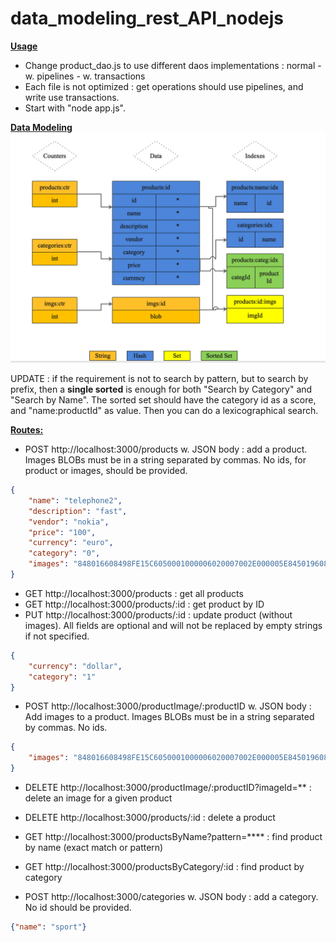 # data_modeling_rest_API_nodejs

<b><u>Usage</u></b>
- Change product_dao.js to use different daos implementations : normal - w. pipelines - w. transactions
- Each file is not optimized : get operations should use pipelines, and write use transactions. 
- Start with "node app.js".

<b><u>Data Modeling</u></b>
![data modeling](https://github.com/helenebrulin/data_modeling_rest_API_nodejs/blob/main/data%20modeling.png)

UPDATE : if the requirement is not to search by pattern, but to search by prefix, then a <b>single sorted</b> is enough for both "Search by Category" and "Search by Name". The sorted set should have the category id as a score, and "name:productId" as value. Then you can do a lexicographical search. 


<b><u>Routes:</u></b>
- POST http://localhost:3000/products w. JSON body : add a product. Images BLOBs must be in a string separated by commas. No ids, for product or images, should be provided.
```json
{
    "name": "telephone2",
    "description": "fast",
    "vendor": "nokia",
    "price": "100",
    "currency": "euro",
    "category": "0",
    "images": "848016608498FE15C6050001000006020007002E000005E84501960844CFF,15C6050001000006020008002E000405E84,E15C6050001000006350800020000002E00010000"
}
```
- GET http://localhost:3000/products : get all products
- GET http://localhost:3000/products/:id : get product by ID
- PUT http://localhost:3000/products/:id : update product (without images). All fields are optional and will not be replaced by empty strings if not specified.
```json
{
    "currency": "dollar",
    "category": "1"
}
```
- POST http://localhost:3000/productImage/:productID w. JSON body : Add images to a product. Images BLOBs must be in a string separated by commas. No ids.
```json
{
    "images": "848016608498FE15C6050001000006020007002E000005E84501960844CFF,15C6050001000006020008002E000405E84,E15C6050001000006350800020000002E00010000"
}
```
- DELETE http://localhost:3000/productImage/:productID?imageId=** : delete an image for a given product
- DELETE http://localhost:3000/products/:id : delete a product
- GET http://localhost:3000/productsByName?pattern=**** : find product by name (exact match or pattern)
- GET http://localhost:3000/productsByCategory/:id : find product by category

- POST http://localhost:3000/categories w. JSON body : add a category. No id should be provided. 
```json
{"name": "sport"}
```